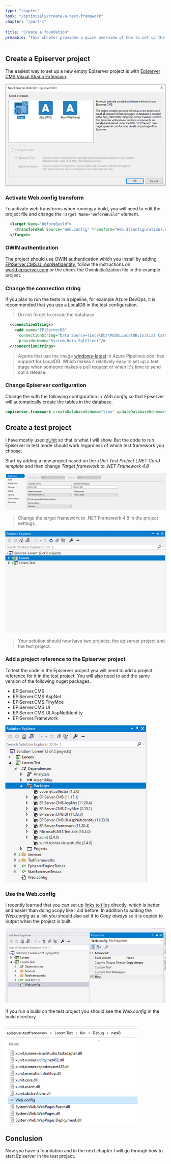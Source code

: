 ```yaml
---
type: "chapter"
book: "/optimizely/create-a-test-framework"
chapter: "/part-1"

title: "Create a foundation"
preamble: "This chapter provides a quick overview of how to set up the project and ensure that the test project has access to Web.config from the Episerver project."
---
```


## Create a Episerver project

The easiest way to set up a new empty Episerver project is with [Episerver CMS Visual Studio Extension](https://marketplace.visualstudio.com/items?itemName=EPiServer.EpiserverCMSVisualStudioExtension).

![Create empty test project](./resources/create_empty_episerver_project.png)

### Activate Web.config transform

To activate web transforms when running a build, you will need to edit the project file and change the `Target Name="BeforeBuild"` element.

```xml
  <Target Name="BeforeBuild">
    <TransformXml Source="Web.config" Transform="Web.$(Configuration).config" Destination="Web.config" />
  </Target>
```

### OWIN authentication

The project should use OWIN authentication which you install by adding [EPiServer.CMS.UI.AspNetIdentity](https://nuget.episerver.com/package?id=EPiServer.CMS.UI.AspNetIdentity), follow the instructions on [world.episerver.com](https://world.episerver.com/documentation/developer-guides/CMS/security/episerver-aspnetidentity/) or the check the OwinInitialization file in the example project.

### Change the connection string

If you plan to run the tests in a pipeline, for example Azure DevOps, it is recommended that you use a LocalDB in the test configuration.

> Do not forget to create the database

```xml
  <connectionStrings>
    <add name="EPiServerDB"
      connectionString="Data Source=(LocalDb)\MSSQLLocalDB;Initial Catalog=Lorem;Integrated Security=true;MultipleActiveResultSets=True"
      providerName="System.Data.SqlClient"/>
  </connectionStrings>
```

> Agents that use the image [windows-latest](https://github.com/actions/virtual-environments/blob/main/images/win/Windows2019-Readme.md) in Azure Pipelines pool has support for LocalDB. Which makes it relatively easy to set up a test stage when someone makes a pull request or when it's time to send out a release.

### Change Episerver configuration
Change the with the following configuration in _Web.config_ so that Episerver will automatically create the tables in the database.

```xml
<episerver.framework createDatabaseSchema="true" updateDatabaseSchema="true">
```

## Create a test project

I have mostly used [xUnit](https://xunit.net/) so that is what I will show. But the code to run Episerver in test mode should work regardless of which test framework you choose. 

Start by adding a new project based on the _xUnit Test Project (.NET Core) template_ and then change _Target framework_ to _.NET Framework 4.8_

![Change target framework](./resources/test_project_change_target_framework.png)

> Change the target framework to .NET Framework 4.8 in the project settings.

![Test project created](./resources/test_project_created.png)

> Your solution should now have two projects: the episerver project and the test project.

### Add a project reference to the Episerver project

To test the code in the Episerver project you will need to add a project reference for it in the test project. You will also need to add the same version of the following nuget packages.

- EPiServer.CMS
- EPiServer.CMS.AspNet
- EPiServer.CMS.TinyMce
- EPiServer.CMS.UI
- EPiServer.CMS.UI.AspNetIdentity
- EPiServer.Framework

![test project packages](./resources/test_project_packages.png)

### Use the Web.config

I recently learned that you can set up [links to files](https://andrewlock.net/including-linked-files-from-outside-the-project-directory-in-asp-net-core/) directly, which is better and easier than doing xcopy like I did before. In addition to adding the _Web.config_ as a link  you should also set it to _Copy always_ so it is copied to output when the project is built.

![Set copy always on Web.config](./resources/test_project_web_config_copy_always.png)

If you run a build on the test project you should see the _Web.config_ in the build directory.

![check if web.config exists](./resources/test_project_verify_web_config.png)

## Conclusion

Now you have a foundation and in the next chapter I will go through how to start Episerver in the test project.
